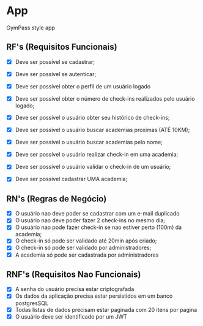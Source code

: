 # App

GymPass style app

## RF's (Requisitos Funcionais)

- [X] Deve ser possível se cadastrar;
- [X] Deve ser possível se autenticar;
- [X] Deve ser possível obter o perfil de um usuário logado
- [X] Deve ser possível obter o número de check-ins realizados pelo usuário logado;
- [X] Deve ser possível o usuário obter seu histórico de check-ins;
- [X] Deve ser possível o usuário buscar academias proximas (ATÉ 10KM);
- [X] Deve ser possível o usuário buscar academias pelo nome;
- [X] Deve ser possível o usuário realizar check-in em uma academia;
- [x] Deve ser possível o usuário validar o check-in de um usuário;
- [x] Deve ser possível cadastrar UMA academia;


## RN's (Regras de Negócio)

- [X] O usuário nao deve poder se cadastrar com um e-mail duplicado
- [X] O usuário nao deve poder fazer 2 check-ins no mesmo dia;
- [x] O usuário nao pode fazer check-in se nao estiver perto (100m) da academia;
- [X] O check-in só pode ser validado até 20min após criado;
- [x] O check-in só pode ser validado por administradores;
- [x] A academia só pode ser cadastrada por administradores

## RNF's (Requisitos Nao Funcionais)

- [X] A senha do usuário precisa estar criptografada
- [X] Os dados da aplicação precisa estar persistidos em um banco postgresSQL
- [X] Todas listas de dados precisam estar paginada com 20 itens por pagina
- [x] O usuário deve ser identificado por um JWT